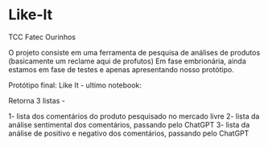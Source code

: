 # Like-It
TCC Fatec Ourinhos

O projeto consiste em uma ferramenta de pesquisa de análises de produtos (basicamente um reclame aqui de profutos)
Em fase embrionária, ainda estamos em fase de testes e apenas apresentando nosso protótipo.

Protótipo final: Like It - ultimo notebook:

Retorna 3 listas -

1- lista dos comentários do produto pesquisado no mercado livre
2- lista da análise sentimental dos comentários, passando pelo ChatGPT
3- lista da análise de positivo e negativo dos comentários, passando pelo ChatGPT
